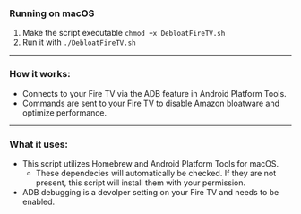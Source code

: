 ### Running on macOS
1. Make the script executable `chmod +x DebloatFireTV.sh`
2. Run it with `./DebloatFireTV.sh`

<hr>

### How it works:
- Connects to your Fire TV via the ADB feature in Android Platform Tools.
- Commands are sent to your Fire TV to disable Amazon bloatware and optimize performance.

<hr>

### What it uses:
- This script utilizes Homebrew and Android Platform Tools for macOS.
  - These dependecies will automatically be checked. If they are not present, this script will install them with your permission.
- ADB debugging is a devolper setting on your Fire TV and needs to be enabled. 
